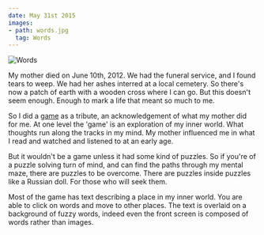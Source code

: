 ```yaml
---
date: May 31st 2015
images:
- path: words.jpg
  tag: Words
---
```

![Words](words.jpg)

My mother died on June 10th, 2012.  We had the funeral service, and
I found tears to weep.  We had her ashes interred at a local
cemetery.  So there's now a patch of earth with a wooden cross
where I can go.  But this doesn't seem enough.  Enough to mark a
life that meant so much to me.

So I did a [game](https://www.alofmethbin.com/Games/Memoriam/build/index.html)
as a tribute, an acknowledgement of
what my mother did for me.  At one level the 'game' is
an exploration of my inner world.  What thoughts run along
the tracks in my mind.  My mother influenced me in what I
read and watched and listened to at an early age.

But it wouldn't be a game unless it had some kind of puzzles.
So if you're of a puzzle solving turn of mind, and can find
the paths through my mental maze, there are puzzles to
be overcome.  There are puzzles inside puzzles
like a Russian doll.  For those who will seek them.

Most of the game has text describing a place in my
inner world.  You are able to click on words and move to
other places.  The text is overlaid on a background of fuzzy words,
indeed even the front screen is composed of words rather than
images.

